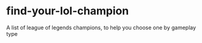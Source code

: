 # find-your-lol-champion

A list of league of legends champions, to help you choose one by gameplay type
